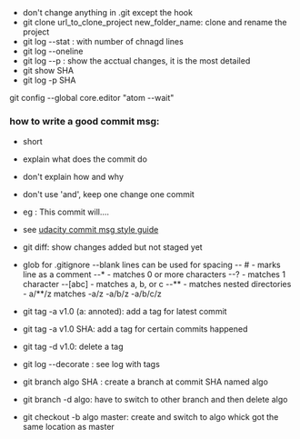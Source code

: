 ##
- don't change anything in .git except the hook
- git clone url_to_clone_project new_folder_name: clone and rename the project
- git log --stat : with number of chnagd lines
- git log --oneline 
- git log --p : show the acctual changes, it  is the most detailed
- git show SHA
- git log -p SHA

git config --global core.editor "atom --wait"

### how to write a good commit msg:
- short
- explain what does the commit do
- don't explain how and why
- don't use 'and', keep one change one commit
- eg : This commit will....
- see [udacity commit msg style guide](https://udacity.github.io/git-styleguide/)

- git diff: show changes added but not staged yet

- glob for .gitignore
    --blank lines can be used for spacing
    -- # - marks line as a comment
    --* - matches 0 or more characters
    --? - matches 1 character
    --[abc] - matches a, b, or c
    --** - matches nested directories - a/**/z matches
        -a/z
        -a/b/z
        -a/b/c/z


- git tag -a v1.0 (a: annoted): add a tag for latest commit
- git tag -a v1.0 SHA: add a tag for certain commits happened
- git tag -d v1.0: delete a tag
- git log --decorate : see log with tags

- git branch algo SHA : create a branch at commit SHA named algo
- git branch -d algo: have to switch to other branch and then delete algo
- git checkout -b algo master: create and switch to algo whick got the same
        location as master
